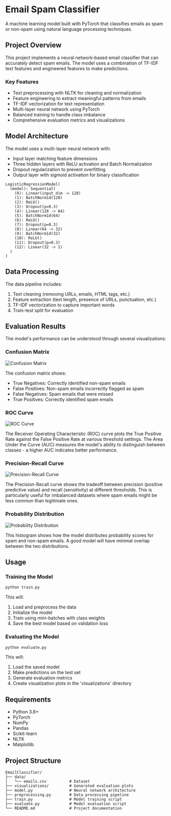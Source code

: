 # Email Spam Classifier

A machine learning model built with PyTorch that classifies emails as spam or non-spam using natural language processing techniques.

## Project Overview

This project implements a neural network-based email classifier that can accurately detect spam emails. The model uses a combination of TF-IDF text features and engineered features to make predictions.

### Key Features

- Text preprocessing with NLTK for cleaning and normalization
- Feature engineering to extract meaningful patterns from emails
- TF-IDF vectorization for text representation
- Multi-layer neural network using PyTorch
- Balanced training to handle class imbalance
- Comprehensive evaluation metrics and visualizations

## Model Architecture

The model uses a multi-layer neural network with:

- Input layer matching feature dimensions
- Three hidden layers with ReLU activation and Batch Normalization
- Dropout regularization to prevent overfitting
- Output layer with sigmoid activation for binary classification

```text
LogisticRegressionModel(
  (model): Sequential(
    (0): Linear(input_dim -> 128)
    (1): BatchNorm1d(128)
    (2): ReLU()
    (3): Dropout(p=0.3)
    (4): Linear(128 -> 64)
    (5): BatchNorm1d(64)
    (6): ReLU()
    (7): Dropout(p=0.3)
    (8): Linear(64 -> 32)
    (9): BatchNorm1d(32)
    (10): ReLU()
    (11): Dropout(p=0.3)
    (12): Linear(32 -> 1)
  )
)
```

## Data Processing

The data pipeline includes:

1. Text cleaning (removing URLs, emails, HTML tags, etc.)
2. Feature extraction (text length, presence of URLs, punctuation, etc.)
3. TF-IDF vectorization to capture important words
4. Train-test split for evaluation

## Evaluation Results

The model's performance can be understood through several visualizations:

### Confusion Matrix

![Confusion Matrix](visualizations/confusion_matrix.png)

The confusion matrix shows:

- True Negatives: Correctly identified non-spam emails
- False Positives: Non-spam emails incorrectly flagged as spam
- False Negatives: Spam emails that were missed
- True Positives: Correctly identified spam emails

### ROC Curve

![ROC Curve](visualizations/roc_curve.png)

The Receiver Operating Characteristic (ROC) curve plots the True Positive Rate against the False Positive Rate at various threshold settings. The Area Under the Curve (AUC) measures the model's ability to distinguish between classes - a higher AUC indicates better performance.

### Precision-Recall Curve

![Precision-Recall Curve](visualizations/precision_recall_curve.png)

The Precision-Recall curve shows the tradeoff between precision (positive predictive value) and recall (sensitivity) at different thresholds. This is particularly useful for imbalanced datasets where spam emails might be less common than legitimate ones.

### Probability Distribution

![Probability Distribution](visualizations/probability_distribution.png)

This histogram shows how the model distributes probability scores for spam and non-spam emails. A good model will have minimal overlap between the two distributions.

## Usage

### Training the Model

```bash
python train.py
```

This will:

1. Load and preprocess the data
2. Initialize the model
3. Train using mini-batches with class weights
4. Save the best model based on validation loss

### Evaluating the Model

```bash
python evaluate.py
```

This will:

1. Load the saved model
2. Make predictions on the test set
3. Generate evaluation metrics
4. Create visualization plots in the 'visualizations' directory

## Requirements

- Python 3.8+
- PyTorch
- NumPy
- Pandas
- Scikit-learn
- NLTK
- Matplotlib

## Project Structure

```text
EmailClassifier/
├── data/
│   └── emails.csv          # Dataset
├── visualizations/         # Generated evaluation plots
├── model.py                # Neural network architecture
├── preprocessing.py        # Data processing pipeline
├── train.py                # Model training script
├── evaluate.py             # Model evaluation script
└── README.md               # Project documentation
```
